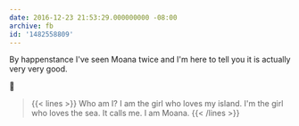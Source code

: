 ```yaml
---
date: 2016-12-23 21:53:29.000000000 -08:00
archive: fb
id: '1482558809'
---
```


By happenstance I've seen Moana twice and I'm here to tell you it is actually very very good. 

💯

> {{< lines >}}
Who am I?
I am the girl who loves my island.
I'm the girl who loves the sea.
It calls me.
I am Moana.
{{< /lines >}}